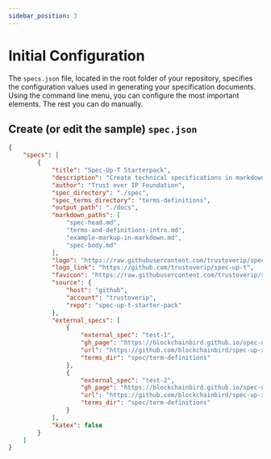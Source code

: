 ```yaml
---
sidebar_position: 3
---
```


# Initial Configuration

The `specs.json` file, located in the root folder of your repository, specifies the configuration values used in generating your specification documents. Using the command line menu, you can configure the most important elements. The rest you can do manually.

## Create (or edit the sample) `spec.json`

```json
{
    "specs": [
        {
            "title": "Spec-Up-T Starterpack",
            "description": "Create technical specifications in markdown. Based on the original Spec-Up, extended with Terminology tooling",
            "author": "Trust over IP Foundation",
            "spec_directory": "./spec",
            "spec_terms_directory": "terms-definitions",
            "output_path": "./docs",
            "markdown_paths": [
                "spec-head.md",
                "terms-and-definitions-intro.md",
                "example-markup-in-markdown.md",
                "spec-body.md"
            ],
            "logo": "https://raw.githubusercontent.com/trustoverip/spec-up-t-starter-pack/main/spec-up-t-boilerplate/static/logo.svg",
            "logo_link": "https://github.com/trustoverip/spec-up-t",
            "favicon": "https://raw.githubusercontent.com/trustoverip/spec-up-t-starter-pack/main/spec-up-t-boilerplate/static/favicon.ico",
            "source": {
                "host": "github",
                "account": "trustoverip",
                "repo": "spec-up-t-starter-pack"
            },
            "external_specs": [
                {
                    "external_spec": "test-1",
                    "gh_page": "https://blockchainbird.github.io/spec-up-xref-test-1/",
                    "url": "https://github.com/blockchainbird/spec-up-xref-test-1",
                    "terms_dir": "spec/term-definitions"
                },
                {
                    "external_spec": "test-2",
                    "gh_page": "https://blockchainbird.github.io/spec-up-xref-test-2/",
                    "url": "https://github.com/blockchainbird/spec-up-xref-test-2",
                    "terms_dir": "spec/term-definitions"
                }
            ],
            "katex": false
        }
    ]
}
```








